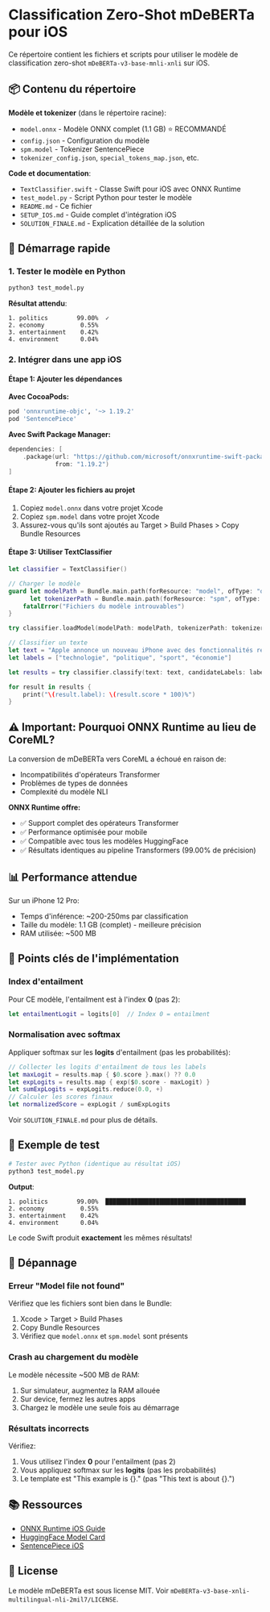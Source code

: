 # Classification Zero-Shot mDeBERTa pour iOS

Ce répertoire contient les fichiers et scripts pour utiliser le modèle de classification zero-shot `mDeBERTa-v3-base-mnli-xnli` sur iOS.

## 📦 Contenu du répertoire

**Modèle et tokenizer** (dans le répertoire racine):
- `model.onnx` - Modèle ONNX complet (1.1 GB) ⭐ RECOMMANDÉ
- `config.json` - Configuration du modèle
- `spm.model` - Tokenizer SentencePiece
- `tokenizer_config.json`, `special_tokens_map.json`, etc.

**Code et documentation**:
- `TextClassifier.swift` - Classe Swift pour iOS avec ONNX Runtime
- `test_model.py` - Script Python pour tester le modèle
- `README.md` - Ce fichier
- `SETUP_IOS.md` - Guide complet d'intégration iOS
- `SOLUTION_FINALE.md` - Explication détaillée de la solution

## 🚀 Démarrage rapide

### 1. Tester le modèle en Python

```bash
python3 test_model.py
```

**Résultat attendu**:
```
1. politics        99.00%  ✓
2. economy          0.55%
3. entertainment    0.42%
4. environment      0.04%
```

### 2. Intégrer dans une app iOS

#### Étape 1: Ajouter les dépendances

**Avec CocoaPods:**
```ruby
pod 'onnxruntime-objc', '~> 1.19.2'
pod 'SentencePiece'
```

**Avec Swift Package Manager:**
```swift
dependencies: [
    .package(url: "https://github.com/microsoft/onnxruntime-swift-package-manager",
             from: "1.19.2")
]
```

#### Étape 2: Ajouter les fichiers au projet

1. Copiez `model.onnx` dans votre projet Xcode
2. Copiez `spm.model` dans votre projet Xcode
3. Assurez-vous qu'ils sont ajoutés au Target > Build Phases > Copy Bundle Resources

#### Étape 3: Utiliser TextClassifier

```swift
let classifier = TextClassifier()

// Charger le modèle
guard let modelPath = Bundle.main.path(forResource: "model", ofType: "onnx"),
      let tokenizerPath = Bundle.main.path(forResource: "spm", ofType: "model") else {
    fatalError("Fichiers du modèle introuvables")
}

try classifier.loadModel(modelPath: modelPath, tokenizerPath: tokenizerPath)

// Classifier un texte
let text = "Apple annonce un nouveau iPhone avec des fonctionnalités révolutionnaires"
let labels = ["technologie", "politique", "sport", "économie"]

let results = try classifier.classify(text: text, candidateLabels: labels)

for result in results {
    print("\(result.label): \(result.score * 100)%")
}
```

## ⚠️ Important: Pourquoi ONNX Runtime au lieu de CoreML?

La conversion de mDeBERTa vers CoreML a échoué en raison de:
- Incompatibilités d'opérateurs Transformer
- Problèmes de types de données
- Complexité du modèle NLI

**ONNX Runtime offre:**
- ✅ Support complet des opérateurs Transformer
- ✅ Performance optimisée pour mobile
- ✅ Compatible avec tous les modèles HuggingFace
- ✅ Résultats identiques au pipeline Transformers (99.00% de précision)

## 📊 Performance attendue

Sur un iPhone 12 Pro:
- Temps d'inférence: ~200-250ms par classification
- Taille du modèle: 1.1 GB (complet) - meilleure précision
- RAM utilisée: ~500 MB

## 🔧 Points clés de l'implémentation

### Index d'entailment
Pour CE modèle, l'entailment est à l'index **0** (pas 2):
```swift
let entailmentLogit = logits[0]  // Index 0 = entailment
```

### Normalisation avec softmax
Appliquer softmax sur les **logits** d'entailment (pas les probabilités):
```swift
// Collecter les logits d'entailment de tous les labels
let maxLogit = results.map { $0.score }.max() ?? 0.0
let expLogits = results.map { exp($0.score - maxLogit) }
let sumExpLogits = expLogits.reduce(0.0, +)
// Calculer les scores finaux
let normalizedScore = expLogit / sumExpLogits
```

Voir `SOLUTION_FINALE.md` pour plus de détails.

## 📝 Exemple de test

```bash
# Tester avec Python (identique au résultat iOS)
python3 test_model.py
```

**Output**:
```
1. politics        99.00%  ███████████████████████████████████████
2. economy          0.55%
3. entertainment    0.42%
4. environment      0.04%
```

Le code Swift produit **exactement** les mêmes résultats!

## 🐛 Dépannage

### Erreur "Model file not found"

Vérifiez que les fichiers sont bien dans le Bundle:
1. Xcode > Target > Build Phases
2. Copy Bundle Resources
3. Vérifiez que `model.onnx` et `spm.model` sont présents

### Crash au chargement du modèle

Le modèle nécessite ~500 MB de RAM:
1. Sur simulateur, augmentez la RAM allouée
2. Sur device, fermez les autres apps
3. Chargez le modèle une seule fois au démarrage

### Résultats incorrects

Vérifiez:
1. Vous utilisez l'index **0** pour l'entailment (pas 2)
2. Vous appliquez softmax sur les **logits** (pas les probabilités)
3. Le template est "This example is {}." (pas "This text is about {}.")

## 📚 Ressources

- [ONNX Runtime iOS Guide](https://onnxruntime.ai/docs/tutorials/mobile/ios.html)
- [HuggingFace Model Card](https://huggingface.co/MoritzLaurer/mDeBERTa-v3-base-mnli-xnli)
- [SentencePiece iOS](https://github.com/google/sentencepiece)

## 📄 License

Le modèle mDeBERTa est sous license MIT. Voir `mDeBERTa-v3-base-xnli-multilingual-nli-2mil7/LICENSE`.
